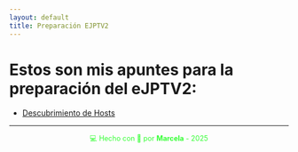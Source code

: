 ```yaml
---
layout: default
title: Preparación EJPTV2
---
```


# Estos son mis apuntes para la preparación del eJPTV2:

- [Descubrimiento de Hosts](descubrimiento_de_hosts)


---

<div style="text-align:center; font-size: 0.9em; margint-top: 40px; color: #33ff33;">
    💻 Hecho con 💚 por <strong>Marcela</strong> - 2025
</div>
